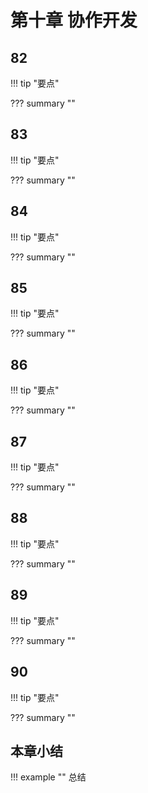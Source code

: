 # 第十章 协作开发

<!-- -------------------------------------------------------------------------- -->
## 82

!!! tip "要点"

??? summary ""


<!-- -------------------------------------------------------------------------- -->
## 83

!!! tip "要点"

??? summary ""


<!-- -------------------------------------------------------------------------- -->
## 84 

!!! tip "要点"

??? summary ""

<!-- -------------------------------------------------------------------------- -->
## 85

!!! tip "要点"


??? summary ""


<!-- -------------------------------------------------------------------------- -->
## 86

!!! tip "要点"


??? summary ""


<!-- -------------------------------------------------------------------------- -->
## 87

!!! tip "要点"

??? summary ""


<!-- -------------------------------------------------------------------------- -->
## 88

!!! tip "要点"

??? summary ""


<!-- -------------------------------------------------------------------------- -->
## 89

!!! tip "要点"

??? summary ""


<!-- -------------------------------------------------------------------------- -->
## 90

!!! tip "要点"

??? summary ""


<!-- -------------------------------------------------------------------------- -->

## 本章小结

!!! example ""
    总结
    

